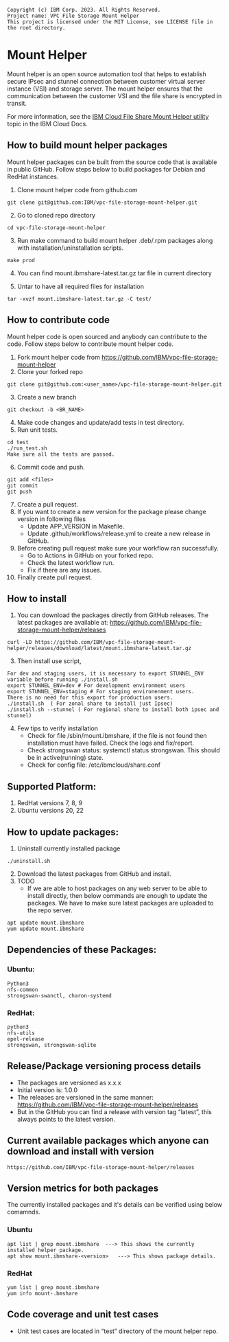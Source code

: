 ```
Copyright (c) IBM Corp. 2023. All Rights Reserved.
Project name: VPC File Storage Mount Helper
This project is licensed under the MIT License, see LICENSE file in the root directory.
```

# Mount Helper
Mount helper is an open source automation tool that helps to establish secure IPsec and stunnel connection between customer virtual server instance (VSI) and storage server. The mount helper ensures that the communication between the customer VSI and the file share is encrypted in transit.

For more information, see the [IBM Cloud File Share Mount Helper utility](https://cloud.ibm.com/docs/vpc?topic=vpc-file-storage-vpc-eit&interface=ui#fs-mount-helper-utility) topic in the IBM Cloud Docs.

## How to build mount helper packages
Mount helper packages can be built from the source code that is available in public GitHub. Follow steps below to build packages for Debian and RedHat instances.
1. Clone mount helper code from github.com
```
git clone git@github.com:IBM/vpc-file-storage-mount-helper.git
```
2. Go to cloned repo directory
```
cd vpc-file-storage-mount-helper
```
3. Run make command to build mount helper .deb/.rpm packages along with installation/uninstallation scripts.
```
make prod
```
4. You can find mount.ibmshare-latest.tar.gz tar file in current directory

5. Untar to have all required files for installation
```
tar -xvzf mount.ibmshare-latest.tar.gz -C test/
```

## How to contribute code
Mount helper code is open sourced and anybody can contribute to the code. Follow steps below to contribute mount helper code.
1. Fork mount helper code from https://github.com/IBM/vpc-file-storage-mount-helper
2. Clone your forked repo
```
git clone git@github.com:<user_name>/vpc-file-storage-mount-helper.git
```
3. Create a new branch
```
git checkout -b <BR_NAME>
```
4. Make code changes and update/add tests in test directory.
5. Run unit tests.
```
cd test
./run_test.sh
Make sure all the tests are passed.
```
6. Commit code and push.
```
git add <files>
git commit
git push
```
7. Create a pull request.
8. If you want to create a new version for the package please change version in following files
   - Update APP_VERSION in Makefile.
   - Update .github/workflows/release.yml to create a new release in GitHub.
9. Before creating pull request make sure your workflow ran successfully.
   - Go to Actions in GitHub on your forked repo.
   - Check the latest workflow run.
   -  Fix if there are any issues.
10. Finally create pull request.

## How to install
1. You can download the packages directly from GitHub releases.
   The latest packages are available at: https://github.com/IBM/vpc-file-storage-mount-helper/releases
```
curl -LO https://github.com/IBM/vpc-file-storage-mount-helper/releases/download/latest/mount.ibmshare-latest.tar.gz
```
3. Then install use script,
```
For dev and staging users, it is necessary to export STUNNEL_ENV variable before running ./install.sh
export STUNNEL_ENV=dev # For development environment users
export STUNNEL_ENV=staging # For staging environenment users.
There is no need for this export for production users.
./install.sh  ( For zonal share to install just Ipsec)
./install.sh --stunnel ( For regional share to install both ipsec and stunnel)
```
4. Few tips to verify installation
    - Check for file /sbin/mount.ibmshare, if the file is not found then installation must have failed. Check the logs and fix/report.
    - Check strongswan status: systemctl status strongswan. This should be in active(running) state.
    - Check for config file: /etc/ibmcloud/share.conf

## Supported Platform:
1. RedHat versions 7, 8, 9
2. Ubuntu versions 20, 22

## How to update packages:
1. Uninstall currently installed package
```
./uninstall.sh
```
2. Download the latest packages from GitHub and install.
3. TODO
   - If we are able to host packages on any web server to be able to install directly, then below commands are enough to update the packages. We have to make sure latest packages are uploaded to the repo server.
```
apt update mount.ibmshare
yum update mount.ibmshare
```

## Dependencies of these Packages:
### Ubuntu:
    Python3
    nfs-common
    strongswan-swanctl, charon-systemd
### RedHat:
    python3
    nfs-utils
    epel-release
    strongswan, strongswan-sqlite

## Release/Package versioning process details
   - The packages are versioned as x.x.x
   - Initial version is: 1.0.0
   - The releases are versioned in the same manner: https://github.com/IBM/vpc-file-storage-mount-helper/releases
   - But in the GitHub you can find a release with version tag “latest”, this always points to the latest version.

## Current available packages which anyone can download and install with version
```
https://github.com/IBM/vpc-file-storage-mount-helper/releases
```

## Version metrics for both packages
The currently installed packages and it's details can be verified using below comamnds.
### Ubuntu
```
apt list | grep mount.ibmshare  ---> This shows the currently installed helper package.
apt show mount.ibmshare-<version>   ---> This shows package details.
```
### RedHat
```
yum list | grep mount.ibmshare
yum info mount-.bmshare
```

## Code coverage and unit test cases
   - Unit test cases are located in “test” directory of the mount helper repo.
